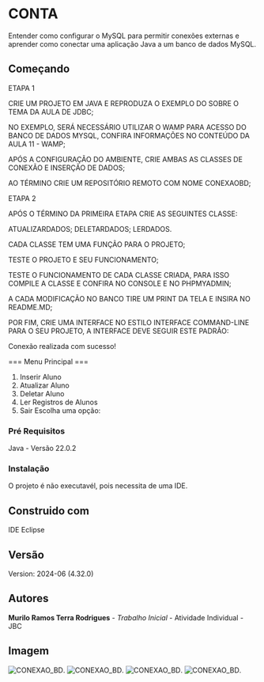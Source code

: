 # CONTA

Entender como configurar o MySQL para permitir conexões externas e aprender como conectar uma aplicação Java a um banco de dados MySQL.

## Começando

ETAPA 1

CRIE UM PROJETO EM JAVA E REPRODUZA O EXEMPLO DO SOBRE O TEMA DA AULA DE JDBC;

NO EXEMPLO, SERÁ NECESSÁRIO UTILIZAR O WAMP PARA ACESSO DO BANCO DE DADOS MYSQL, CONFIRA INFORMAÇÕES NO CONTEÚDO DA AULA 11 - WAMP;

APÓS A CONFIGURAÇÃO DO AMBIENTE, CRIE AMBAS AS CLASSES DE CONEXÃO E INSERÇÃO DE DADOS;

AO TÉRMINO CRIE UM REPOSITÓRIO REMOTO COM NOME CONEXAOBD;

ETAPA 2

APÓS O TÉRMINO DA PRIMEIRA ETAPA CRIE AS SEGUINTES CLASSE:

ATUALIZARDADOS; DELETARDADOS; LERDADOS.

CADA CLASSE TEM UMA FUNÇÃO PARA O PROJETO;

TESTE O PROJETO E SEU FUNCIONAMENTO;

TESTE O FUNCIONAMENTO DE CADA CLASSE CRIADA, PARA ISSO COMPILE A CLASSE E CONFIRA NO CONSOLE E NO PHPMYADMIN;

A CADA MODIFICAÇÃO NO BANCO TIRE UM PRINT DA TELA E INSIRA NO README.MD;

POR FIM, CRIE UMA INTERFACE NO ESTILO INTERFACE COMMAND-LINE PARA O SEU PROJETO, A INTERFACE DEVE SEGUIR ESTE PADRÃO:

Conexão realizada com sucesso!

=== Menu Principal ===
1. Inserir Aluno
2. Atualizar Aluno
3. Deletar Aluno
4. Ler Registros de Alunos
0. Sair
Escolha uma opção:

### Pré Requisitos

Java - Versão 22.0.2

### Instalação

O projeto é não executavél, pois necessita de uma IDE.

## Construido com 

IDE Eclipse

## Versão 

Version: 2024-06 (4.32.0)

## Autores 

**Murilo Ramos Terra Rodrigues** - *Trabalho Inicial* - Atividade Individual - JBC

## Imagem

![CONEXAO_BD](https://github.com/murilove69/CONEXAO_BD/blob/master/BD_INSERIR%20ALUNO.png).
![CONEXAO_BD](https://github.com/murilove69/CONEXAO_BD/blob/master/BD_ATUALIZAR.png).
![CONEXAO_BD](https://github.com/murilove69/CONEXAO_BD/blob/master/BD_DELETAR.png).
![CONEXAO_BD](https://github.com/murilove69/CONEXAO_BD/blob/master/BD_LISTAR.png).



